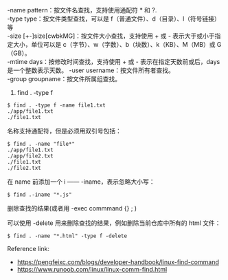 > 
-name pattern：按文件名查找，支持使用通配符 * 和 ?.     
-type type：按文件类型查找，可以是 f（普通文件）、d（目录）、l（符号链接）等        
-size [+-]size[cwbkMG]：按文件大小查找，支持使用 + 或 - 表示大于或小于指定大小，单位可以是 c（字节）、w（字数）、b（块数）、k（KB）、M（MB）或 G（GB）。         
-mtime days：按修改时间查找，支持使用 + 或 - 表示在指定天数前或后，days 是一个整数表示天数。
-user username：按文件所有者查找。    
-group groupname：按文件所属组查找。        


1. find . -type f

```
$ find . -type f -name file1.txt
./app/file1.txt
./file1.txt
```

名称支持通配符，但是必须用双引号包括：
```
$ find . -name "file*"
./app/file1.txt
./app/file2.txt
./file1.txt
./file2.txt

```

在 name 前添加一个 i —— -iname，表示忽略大小写：
```
$ find .-iname "*.js"
```

删除查找的结果(或者用 -exec commmand {} \; )

可以使用 -delete 用来删除查找的结果，例如删除当前仓库中所有的 html 文件：
```
$ find . -name "*.html" -type f -delete
```

Reference link:
- https://pengfeixc.com/blogs/developer-handbook/linux-find-command
- https://www.runoob.com/linux/linux-comm-find.html